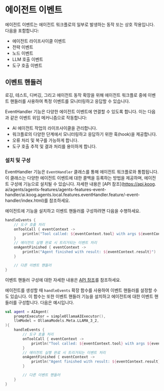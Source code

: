 # 에이전트 이벤트

에이전트 이벤트는 에이전트 워크플로의 일부로 발생하는 동작 또는 상호 작용입니다. 다음을 포함합니다:

- 에이전트 라이프사이클 이벤트
- 전략 이벤트
- 노드 이벤트
- LLM 호출 이벤트
- 도구 호출 이벤트

## 이벤트 핸들러

로깅, 테스트, 디버깅, 그리고 에이전트 동작 확장을 위해 에이전트 워크플로 중에 이벤트 핸들러를 사용하여 특정 이벤트를 모니터링하고 응답할 수 있습니다.

EventHandler 기능은 다양한 에이전트 이벤트에 연결할 수 있도록 합니다. 이는 다음과 같은 이벤트 위임 메커니즘으로 작동합니다:

- AI 에이전트 작업의 라이프사이클을 관리합니다.
- 워크플로의 다양한 단계에서 모니터링하고 응답하기 위한 훅(hook)을 제공합니다.
- 오류 처리 및 복구를 가능하게 합니다.
- 도구 호출 추적 및 결과 처리를 용이하게 합니다.

<!--## Key components

The EventHandler entity consists of five main handler types:

- Initialization handler that executes at the initialization of an agent run
- Result handler that processes successful results from agent operations
- Error handler that handles exceptions and errors that occur during execution
- Tool call listener that notifies when a tool is about to be invoked
- Tool result listener that processes the results after a tool has been called-->

### 설치 및 구성

EventHandler 기능은 `EventHandler` 클래스를 통해 에이전트 워크플로와 통합됩니다. 이 클래스는 다양한 에이전트 이벤트에 대한 콜백을 등록하는 방법을 제공하며, 에이전트 구성에 기능으로 설치될 수 있습니다. 자세한 내용은 [API 참조](https://api.koog.
ai/agents/agents-features/agents-features-event-handler/ai.koog.agents.local.features.eventHandler.feature/-event-handler/index.html)를 참조하세요.

에이전트에 기능을 설치하고 이벤트 핸들러를 구성하려면 다음을 수행하세요.

<!--- INCLUDE
import ai.koog.agents.core.agent.AIAgent
import ai.koog.agents.features.eventHandler.feature.handleEvents
import ai.koog.prompt.executor.llms.all.simpleOllamaAIExecutor
import ai.koog.prompt.llm.OllamaModels

val agent = AIAgent(
    promptExecutor = simpleOllamaAIExecutor(),
    llmModel = OllamaModels.Meta.LLAMA_3_2,
) {
-->
<!--- SUFFIX 
} 
-->

```kotlin
handleEvents {
    // 도구 호출 처리
    onToolCall { eventContext ->
        println("Tool called: ${eventContext.tool} with args ${eventContext.toolArgs}")
    }
    // 에이전트 실행 완료 시 트리거되는 이벤트 처리
    onAgentFinished { eventContext ->
        println("Agent finished with result: ${eventContext.result}")
    }

    // 다른 이벤트 핸들러
}
```
<!--- KNIT example-events-01.kt -->

이벤트 핸들러 구성에 대한 자세한 내용은 [API 참조](https://api.koog.ai/agents/agents-features/agents-features-event-handler/ai.koog.agents.local.features.eventHandler.feature/-event-handler-config/index.html)를 참조하세요.

에이전트를 생성할 때 `handleEvents` 확장 함수를 사용하여 이벤트 핸들러를 설정할 수도 있습니다. 이 함수는 또한 이벤트 핸들러 기능을 설치하고 에이전트에 대한 이벤트 핸들러를 구성합니다. 다음은 예시입니다.

<!--- INCLUDE
import ai.koog.agents.core.agent.AIAgent
import ai.koog.agents.features.eventHandler.feature.handleEvents
import ai.koog.prompt.executor.llms.all.simpleOllamaAIExecutor
import ai.koog.prompt.llm.OllamaModels
-->
```kotlin
val agent = AIAgent(
    promptExecutor = simpleOllamaAIExecutor(),
    llmModel = OllamaModels.Meta.LLAMA_3_2,
){
    handleEvents {
        // 도구 호출 처리
        onToolCall { eventContext ->
            println("Tool called: ${eventContext.tool} with args ${eventContext.toolArgs}")
        }
        // 에이전트 실행 완료 시 트리거되는 이벤트 처리
        onAgentFinished { eventContext ->
            println("Agent finished with result: ${eventContext.result}")
        }

        // 다른 이벤트 핸들러
    }
}
```
<!--- KNIT example-events-02.kt -->